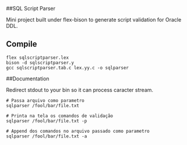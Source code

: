 ##SQL Script Parser
 
Mini project built under flex-bison to generate script validation for Oracle DDL.

## Compile

```
flex sqlscriptparser.lex
bison -d sqlscriptparser.y
gcc sqlscriptparser.tab.c lex.yy.c -o sqlparser
```

##Documentation

Redirect stdout to your bin so it can process caracter stream.

```
# Passa arquivo como parametro
sqlparser /fool/bar/file.txt

# Printa na tela os comandos de validação
sqlparser /fool/bar/file.txt -p

# Append dos comandos no arquivo passado como parametro
sqlparser /fool/bar/file.txt -a
```
